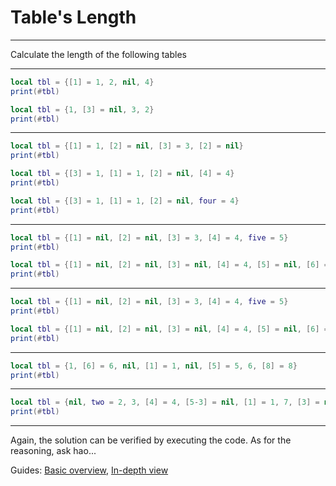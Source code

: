 # Table's Length

---

Calculate the length of the following tables

---

```lua
local tbl = {[1] = 1, 2, nil, 4}
print(#tbl)
```

```lua
local tbl = {1, [3] = nil, 3, 2}
print(#tbl)
```

---

```lua
local tbl = {[1] = 1, [2] = nil, [3] = 3, [2] = nil}
print(#tbl)
```

```lua
local tbl = {[3] = 1, [1] = 1, [2] = nil, [4] = 4}
print(#tbl)
```

```lua
local tbl = {[3] = 1, [1] = 1, [2] = nil, four = 4}
print(#tbl)
```

---

```lua
local tbl = {[1] = nil, [2] = nil, [3] = 3, [4] = 4, five = 5}
print(#tbl)
```

```lua
local tbl = {[1] = nil, [2] = nil, [3] = nil, [4] = 4, [5] = nil, [6] = nil, ["7"] = 7}
print(#tbl)
```

---

```lua
local tbl = {[1] = nil, [2] = nil, [3] = 3, [4] = 4, five = 5}
print(#tbl)
```

```lua
local tbl = {[1] = nil, [2] = nil, [3] = nil, [4] = 4, [5] = nil, [6] = nil, ["7"] = 7}
print(#tbl)
```

---

```lua
local tbl = {1, [6] = 6, nil, [1] = 1, nil, [5] = 5, 6, [8] = 8}
print(#tbl)
```

---

```lua
local tbl = {nil, two = 2, 3, [4] = 4, [5-3] = nil, [1] = 1, 7, [3] = nil, [8] = 8, [9] = 9}
print(#tbl)
```

---

Again, the solution can be verified by executing the code. As for the reasoning, ask hao...

Guides: [Basic overview](../Guide/LuauTableLengthOverview.md), [In-depth view](../Guide/LuauTableLengthInDepth.md)
